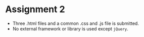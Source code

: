 # Assignment 2



 - Three .html files and a common .css and .js file is submitted.
 - No external framework or library is used except `jQuery`.

 

